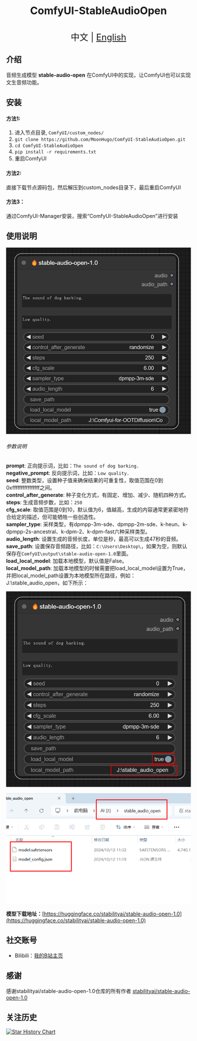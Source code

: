 <h1 align="center">ComfyUI-StableAudioOpen</h1>

<p align="center">
    <br> <font size=5>中文 | <a href="README_EN.md">English</a></font>
</p>


## 介绍

音频生成模型 **stable-audio-open** 在ComfyUI中的实现，让ComfyUI也可以实现文生音频功能。<br>


## 安装 

#### 方法1:

1. 进入节点目录, `ComfyUI/custom_nodes/`
2. `git clone https://github.com/MoonHugo/ComfyUI-StableAudioOpen.git`
3. `cd ComfyUI-StableAudioOpen`
4. `pip install -r requirements.txt`
5. 重启ComfyUI

#### 方法2:
直接下载节点源码包，然后解压到custom_nodes目录下，最后重启ComfyUI

#### 方法3：
通过ComfyUI-Manager安装，搜索“ComfyUI-StableAudioOpen”进行安装

## 使用说明

![](./assets/1.png)

###### 参数说明
**prompt**: 正向提示词，比如：`The sound of dog barking.`<br>
**negative_prompt**: 反向提示词，比如：`Low quality.`<br>
**seed**: 整数类型，设置种子值来确保结果的可重复性，取值范围在0到0xffffffffffffffff之间。<br>
**control_after_generate**: 种子变化方式，有固定、增加、减少、随机四种方式。<br>
**steps**: 生成音频步数，比如：`250`<br>
**cfg_scale**: 取值范围是0到10，默认值为6，值越高，生成的内容通常更紧密地符合给定的描述，但可能牺牲一些创造性。<br>
**sampler_type**: 采样类型，有dpmpp-3m-sde、dpmpp-2m-sde、k-heun、k-dpmpp-2s-ancestral、k-dpm-2、k-dpm-fast六种采样类型。<br>
**audio_length**: 设置生成的音频长度，单位是秒，最高可以生成47秒的音频。<br>
**save_path**: 设置保存音频路径，比如：`C:\Users\Desktop\`，如果为空，则默认保存在`ComfyUI\output\stable-audio-open-1.0`里面。<br>
**load_local_model**: 加载本地模型，默认值是False。<br>
**local_model_path**: 加载本地模型的时候需要把load_local_model设置为True，并把local_model_path设置为本地模型所在路径，例如：J:\stable_audio_open，如下所示：

![](./assets/2.png)

![](./assets/3.png)

**模型下载地址：**[https://huggingface.co/stabilityai/stable-audio-open-1.0](https://huggingface.co/stabilityai/stable-audio-open-1.0)

## 社交账号
- Bilibili：[我的B站主页](https://space.bilibili.com/1303099255)

## 感谢

感谢stabilityai/stable-audio-open-1.0仓库的所有作者 [stabilityai/stable-audio-open-1.0](https://huggingface.co/stabilityai/stable-audio-open-1.0)

## 关注历史

[![Star History Chart](https://api.star-history.com/svg?repos=MoonHugo/ComfyUI-StableAudioOpen&type=Date)](https://star-history.com/#MoonHugo/ComfyUI-StableAudioOpen&Date)